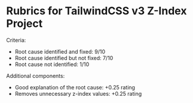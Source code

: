 # Rubrics for TailwindCSS v3 Z-Index Project

Criteria:
- Root cause identified and fixed: 9/10
- Root cause identified but not fixed: 7/10
- Root cause not identified: 1/10

Additional components:
- Good explanation of the root cause: +0.25 rating
- Removes unnecessary z-index values: +0.25 rating
